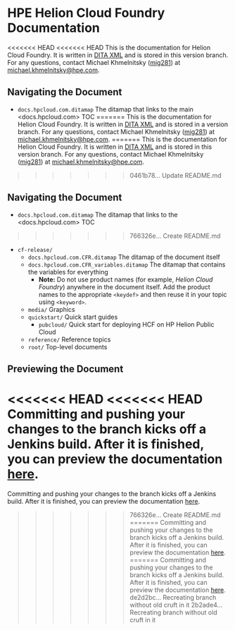 # HPE Helion Cloud Foundry Documentation

<<<<<<< HEAD
<<<<<<< HEAD
This is the documentation for Helion Cloud Foundry. It is written in [DITA XML](http://dita.xml.org/) and is stored in this version branch. For any questions, contact Michael Khmelnitsky ([mig281](mailto:https://github.com/mig281)) at <michael.khmelnitsky@hpe.com>.

## Navigating the Document
* `docs.hpcloud.com.ditamap` The ditamap that links to the main <docs.hpcloud.com> TOC
=======
This is the documentation for Helion Cloud Foundry. It is written in [DITA XML](http://dita.xml.org/) and is stored in a version branch. For any questions, contact Michael Khmelnitsky ([mig281](mailto:https://github.com/mig281)) at <michael.khmelnitsky@hpe.com>.
=======
This is the documentation for Helion Cloud Foundry. It is written in [DITA XML](http://dita.xml.org/) and is stored in this version branch. For any questions, contact Michael Khmelnitsky ([mig281](mailto:https://github.com/mig281)) at <michael.khmelnitsky@hpe.com>.
>>>>>>> 0461b78... Update README.md

## Navigating the Document
* `docs.hpcloud.com.ditamap` The ditamap that links to the <docs.hpcloud.com> TOC
>>>>>>> 766326e... Create README.md
* `cf-release/`
  * `docs.hpcloud.com.CFR.ditamap` The ditamap of the document itself
  * `docs.hpcloud.com.CFR_variables.ditamap` The ditamap that contains the variables for everything
    * **Note:** Do not use product names (for example, _Helion Cloud Foundry_) anywhere in the document itself. Add the product names to the appropriate `<keydef>` and then reuse it in your topic using `<keyword>`.
  * `media/` Graphics
  * `quickstart/` Quick start guides
    * `pubcloud/` Quick start for deploying HCF on HP Helion Public Cloud
  * `reference/` Reference topics
  * `root/` Top-level documents
  
## Previewing the Document
<<<<<<< HEAD
<<<<<<< HEAD
Committing and pushing your changes to the branch kicks off a Jenkins build. After it is finished, you can preview the documentation [here](http://docs-staging.hpcloud.com/hcf-1.0-cf-release-certified).
=======
Committing and pushing your changes to the branch kicks off a Jenkins build. After it is finished, you can preview the documentation [here](http://docs-staging.hpcloud.com/hcf-1.0-cf-release).
>>>>>>> 766326e... Create README.md
=======
Committing and pushing your changes to the branch kicks off a Jenkins build. After it is finished, you can preview the documentation [here](http://docs-staging.hpcloud.com/hcf-1.0-cf-release).
=======
Committing and pushing your changes to the branch kicks off a Jenkins build. After it is finished, you can preview the documentation [here](http://docs-staging.hpcloud.com/hcf-1.0-cf-release-certified).
>>>>>>> de2d2bc... Recreating branch without old cruft in it
>>>>>>> 2b2ade4... Recreating branch without old cruft in it
